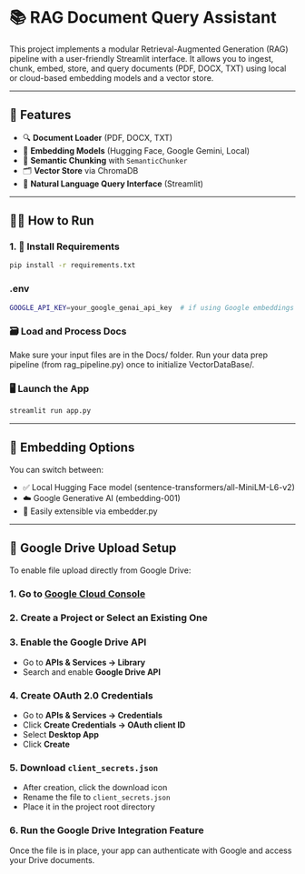 # 📚 RAG Document Query Assistant

This project implements a modular Retrieval-Augmented Generation (RAG) pipeline with a user-friendly Streamlit interface. It allows you to ingest, chunk, embed, store, and query documents (PDF, DOCX, TXT) using local or cloud-based embedding models and a vector store.

---

## 🚀 Features

- 🔍 **Document Loader** (PDF, DOCX, TXT)  
- 🧠 **Embedding Models** (Hugging Face, Google Gemini, Local)  
- 🧹 **Semantic Chunking** with `SemanticChunker`  
- 🗂️ **Vector Store** via ChromaDB  
- 💬 **Natural Language Query Interface** (Streamlit)  

---

## 🧑‍💻 How to Run

### 1. 🔧 Install Requirements

```bash
pip install -r requirements.txt
```

### .env

```bash
GOOGLE_API_KEY=your_google_genai_api_key  # if using Google embeddings
```

### 🗃️ Load and Process Docs

Make sure your input files are in the Docs/ folder.
Run your data prep pipeline (from rag_pipeline.py) once to initialize VectorDataBase/.

### 🖥️ Launch the App

```bash
streamlit run app.py
```

---

## 🧠 Embedding Options

You can switch between:
 - ✅ Local Hugging Face model (sentence-transformers/all-MiniLM-L6-v2)
 - ☁️ Google Generative AI (embedding-001)
 - 🔗 Easily extensible via embedder.py

---

## 🔗 Google Drive Upload Setup

To enable file upload directly from Google Drive:

### 1. Go to [Google Cloud Console](https://console.cloud.google.com/)

### 2. Create a Project or Select an Existing One

### 3. Enable the Google Drive API
- Go to **APIs & Services → Library**
- Search and enable **Google Drive API**

### 4. Create OAuth 2.0 Credentials
- Go to **APIs & Services → Credentials**
- Click **Create Credentials → OAuth client ID**
- Select **Desktop App**
- Click **Create**

### 5. Download `client_secrets.json`
- After creation, click the download icon
- Rename the file to `client_secrets.json`
- Place it in the project root directory

### 6. Run the Google Drive Integration Feature
Once the file is in place, your app can authenticate with Google and access your Drive documents.
